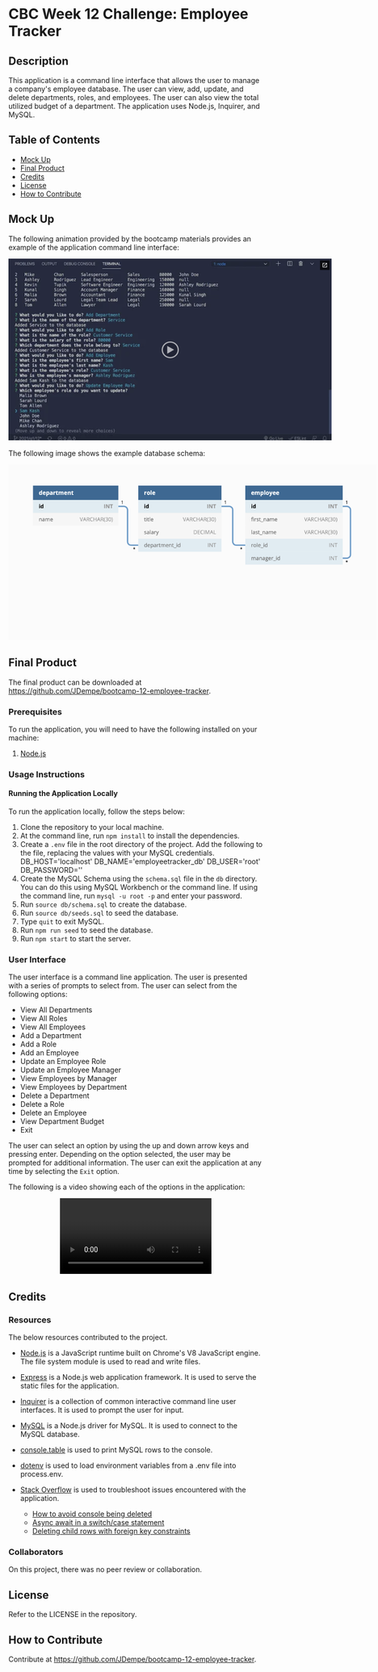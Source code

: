 # CBC Week 12 Challenge: Employee Tracker

## Description

This application is a command line interface that allows the user to manage a company's employee database. The user can view, add, update, and delete departments, roles, and employees. The user can also view the total utilized budget of a department. The application uses Node.js, Inquirer, and MySQL.

## Table of Contents

- [Mock Up](#mock-up)
- [Final Product](#final-product)
- [Credits](#credits)
- [License](#license)
- [How to Contribute](#how-to-contribute)

## Mock Up

The following animation provided by the bootcamp materials provides an example of the application command line interface:

<p align="center"><kbd><img src="./assets/12-sql-homework-video-thumbnail.png" alt="example format" style="max-width: 730px;"/> </kbd></p>

The following image shows the example database schema:

<p align="center"><kbd><img src="./assets/12-sql-homework-demo-01.png" alt="example format" style="max-width: 730px;"/> </kbd></p>

## Final Product

The final product can be downloaded at https://github.com/JDempe/bootcamp-12-employee-tracker.

### Prerequisites

To run the application, you will need to have the following installed on your machine:

1. [Node.js](https://nodejs.org/en/)

### Usage Instructions

#### Running the Application Locally

To run the application locally, follow the steps below:

1. Clone the repository to your local machine.
2. At the command line, run `npm install` to install the dependencies.
3. Create a `.env` file in the root directory of the project. Add the following to the file, replacing the values with your MySQL credentials.
   DB_HOST='localhost'
   DB_NAME='employeetracker_db'
   DB_USER='root'
   DB_PASSWORD='<your password>'
4. Create the MySQL Schema using the `schema.sql` file in the `db` directory. You can do this using MySQL Workbench or the command line. If using the command line, run `mysql -u root -p` and enter your password.
5. Run `source db/schema.sql` to create the database.
6. Run `source db/seeds.sql` to seed the database.
7. Type `quit` to exit MySQL.
8. Run `npm run seed` to seed the database.
9. Run `npm start` to start the server.

### User Interface

The user interface is a command line application. The user is presented with a series of prompts to select from. The user can select from the following options:

- View All Departments
- View All Roles
- View All Employees
- Add a Department
- Add a Role
- Add an Employee
- Update an Employee Role
- Update an Employee Manager
- View Employees by Manager
- View Employees by Department
- Delete a Department
- Delete a Role
- Delete an Employee
- View Department Budget
- Exit

The user can select an option by using the up and down arrow keys and pressing enter. Depending on the option selected, the user may be prompted for additional information. The user can exit the application at any time by selecting the `Exit` option.

The following is a video showing each of the options in the application:

<p align="center"><video src="" controls="controls" style="max-width: 730px;"></video><p>


## Credits
### Resources

The below resources contributed to the project.

- [Node.js](https://nodejs.org/en/) is a JavaScript runtime built on Chrome's V8 JavaScript engine. The file system module is used to read and write files.

- [Express](https://expressjs.com/) is a Node.js web application framework. It is used to serve the static files for the application.

- [Inquirer](https://www.npmjs.com/package/inquirer) is a collection of common interactive command line user interfaces. It is used to prompt the user for input.

- [MySQL](https://www.npmjs.com/package/mysql) is a Node.js driver for MySQL. It is used to connect to the MySQL database.

- [console.table](https://www.npmjs.com/package/console.table) is used to print MySQL rows to the console.

- [dotenv](https://www.npmjs.com/package/dotenv) is used to load environment variables from a .env file into process.env.

- [Stack Overflow](https://stackoverflow.com/) is used to troubleshoot issues encountered with the application.
  - [How to avoid console being deleted](https://stackoverflow.com/questions/63161758/text-in-bash-terminal-getting-overwritten-using-js-node-js-npms-are-inquirer)
  - [Async await in a switch/case statement](https://stackoverflow.com/questions/60279256/async-await-in-switch-case-statement-does-not-work)
  - [Deleting child rows with foreign key constraints](https://stackoverflow.com/questions/21659691/error-1452-cannot-add-or-update-a-child-row-a-foreign-key-constraint-fails)

### Collaborators

On this project, there was no peer review or collaboration.

## License

Refer to the LICENSE in the repository.

## How to Contribute

Contribute at https://github.com/JDempe/bootcamp-12-employee-tracker.
